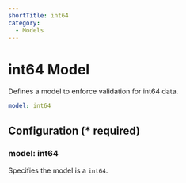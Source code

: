 ```yaml
---
shortTitle: int64
category:
  - Models
---
```


# int64 Model

Defines a model to enforce validation for int64 data.

```yaml {1}
model: int64
```

## Configuration (\* required)

### model: int64

Specifies the model is a `int64`.

<!-- @include: ./.partials/number.md -->
